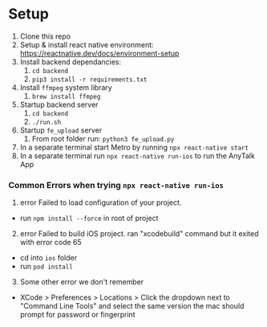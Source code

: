 # Setup


1. Clone this repo
2. Setup & install react native environment: https://reactnative.dev/docs/environment-setup
3. Install backend dependancies:
    1. `cd backend`
    2. `pip3 install -r requirements.txt`
4. Install `ffmpeg` system library
    1. `brew install ffmpeg`
5. Startup backend server
   1. `cd backend`
   2. `./run.sh`
6. Startup `fe_upload` server
   1. From root folder run: `python3 fe_upload.py`
7. In a separate terminal start Metro by running `npx react-native start`
8. In a separate terminal run `npx react-native run-ios` to run the AnyTalk App

### Common Errors when trying `npx react-native run-ios`

1. error Failed to load configuration of your project.
- run `npm install --force` in root of project

2. error Failed to build iOS project. ran "xcodebuild" command but it exited with error code 65
 - cd into `ios` folder
- run `pod install`

3. Some other error we don't remember
- XCode > Preferences > Locations > Click the dropdown next to "Command Line Tools" and select the same version the mac should prompt for password or fingerprint
